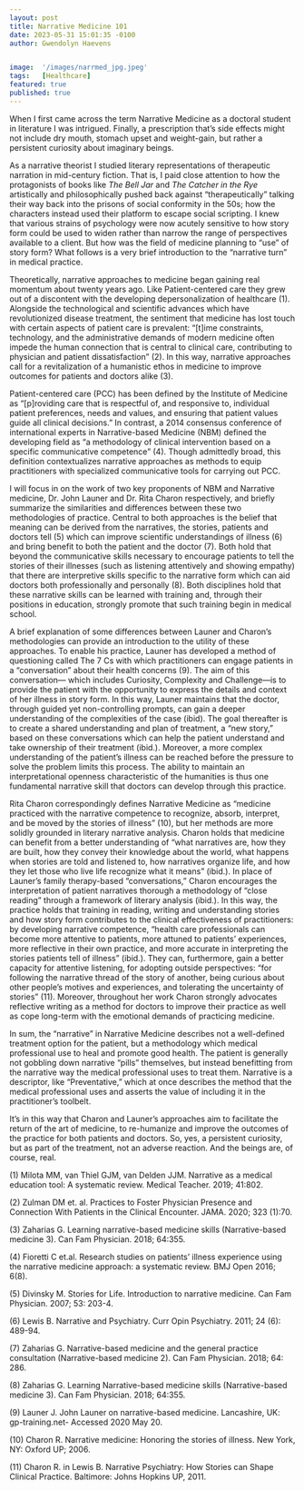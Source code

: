 ```yaml
---
layout: post
title: Narrative Medicine 101
date: 2023-05-31 15:01:35 -0100
author: Gwendolyn Haevens


image:  '/images/narrmed_jpg.jpeg'
tags:   [Healthcare]
featured: true
published: true
---
```



When I first came across the term Narrative Medicine as a doctoral student in literature I was intrigued. Finally, a prescription that’s side effects might not include dry mouth, stomach upset and weight-gain, but rather a persistent curiosity about imaginary beings. 

As a narrative theorist I studied literary representations of therapeutic narration in mid-century fiction. That is, I paid close attention to how the protagonists of books like *The Bell Jar* and *The Catcher in the Rye* artistically and philosophically pushed back against “therapeutically” talking their way back into the prisons of social conformity in the 50s; how the characters instead used their platform to escape social scripting. I knew that various strains of psychology were now acutely sensitive to how story form could be used to widen rather than narrow the range of perspectives available to a client. But how was the field of medicine planning to “use” of story form? What follows is a very brief introduction to the “narrative turn” in medical practice. 

Theoretically, narrative approaches to medicine began gaining real momentum about twenty years ago. Like Patient-centered care they grew out of a discontent with the developing depersonalization of healthcare (1). Alongside the technological and scientific advances which have revolutionized disease treatment, the sentiment that medicine has lost touch with certain aspects of patient care is prevalent: “[t]ime constraints, technology, and the administrative demands of modern medicine often impede the human connection that is central to clinical care, contributing to physician and patient dissatisfaction” (2). In this way, narrative approaches call for a revitalization of a humanistic ethos in medicine to improve outcomes for patients and doctors alike (3).  

Patient-centered care (PCC) has been defined by the Institute of Medicine as “[p]roviding care that is respectful of, and responsive to, individual patient preferences, needs and values, and ensuring that patient values guide all clinical decisions.” In contrast, a 2014 consensus conference of international experts in Narrative-based Medicine (NBM) defined the developing field as “a methodology of clinical intervention based on a specific communicative competence” (4). Though admittedly broad, this definition contextualizes narrative approaches as methods to equip practitioners with specialized communicative tools for carrying out PCC. 

I will focus in on the work of two key proponents of NBM and Narrative medicine, Dr. John Launer and Dr. Rita Charon respectively, and briefly summarize the similarities and differences between these two methodologies of practice. Central to both approaches is the belief that meaning can be derived from the narratives, the stories, patients and doctors tell (5) which can improve scientific understandings of illness (6) and bring benefit to both the patient and the doctor (7). Both hold that beyond the communicative skills necessary to encourage patients to tell the stories of their illnesses (such as listening attentively and showing empathy) that there are interpretive skills specific to the narrative form which can aid doctors both professionally and personally (8). Both disciplines hold that these narrative skills can be learned with training and, through their positions in education, strongly promote that such training begin in medical school. 

A brief explanation of some differences between Launer and Charon’s methodologies can provide an introduction to the utility of these approaches. To enable his practice, Launer has developed a method of questioning called The 7 Cs with which practitioners can engage patients in a “conversation” about their health concerns (9). The aim of this conversation— which includes Curiosity, Complexity and Challenge—is to provide the patient with the opportunity to express the details and context of her illness in story form. In this way, Launer maintains that the doctor, through guided yet non-controlling prompts, can gain a deeper understanding of the complexities of the case (ibid). The goal thereafter is to create a shared understanding and plan of treatment, a “new story,” based on these conversations which can help the patient understand and take ownership of their treatment (ibid.). Moreover, a more complex understanding of the patient’s illness can be reached before the pressure to solve the problem limits this process. The ability to maintain an interpretational openness characteristic of the humanities is thus one fundamental narrative skill that doctors can develop through this practice. 

Rita Charon correspondingly defines Narrative Medicine as “medicine practiced with the narrative competence to recognize, absorb, interpret, and be moved by the stories of illness” (10), but her methods are more solidly grounded in literary narrative analysis. Charon holds that medicine can benefit from a better understanding of “what narratives are, how they are built, how they convey their knowledge about the world, what happens when stories are told and listened to, how narratives organize life, and how they let those who live life recognize what it means” (ibid.). In place of Launer’s family therapy-based “conversations,” Charon encourages the interpretation of patient narratives thorough a methodology of “close reading” through a framework of literary analysis (ibid.). In this way, the practice holds that training in reading, writing and understanding stories and how story form contributes to the clinical effectiveness of practitioners: by developing narrative competence, “health care professionals can become more attentive to patients, more attuned to patients’ experiences, more reflective in their own practice, and more accurate in interpreting the stories patients tell of illness” (ibid.). They can, furthermore, gain a better capacity for attentive listening, for adopting outside perspectives: “for following the narrative thread of the story of another, being curious about other people’s motives and experiences, and tolerating the uncertainty of stories” (11). Moreover, throughout her work Charon strongly advocates reflective writing as a method for doctors to improve their practice as well as cope long-term with the emotional demands of practicing medicine. 

In sum, the “narrative” in Narrative Medicine describes not a well-defined treatment option for the patient, but a methodology which medical professional use to heal and promote good health. The patient is generally not gobbling down narrative “pills” themselves, but instead benefitting from the narrative way the medical professional uses to treat them. Narrative is a descriptor, like “Preventative,” which at once describes the method that the medical professional uses and asserts the value of including it in the practitioner’s toolbelt. 

It’s in this way that Charon and Launer’s approaches aim to facilitate the return of the art of medicine, to re-humanize and improve the outcomes of the practice for both patients and doctors. So, yes, a persistent curiosity, but as part of the treatment, not an adverse reaction. And the beings are, of course, real. 




 (1) Milota MM, van Thiel GJM, van Delden JJM. Narrative as a medical education tool: A systematic review. Medical Teacher. 2019; 41:802. 

(2) Zulman DM et. al. Practices to Foster Physician Presence and Connection With Patients in the Clinical Encounter. JAMA. 2020; 323 (1):70. 

(3) Zaharias G. Learning narrative-based medicine skills (Narrative-based medicine 3). Can Fam Physician. 2018; 64:355. 

(4) Fioretti C et.al. Research studies on patients’ illness experience using the narrative medicine approach: a systematic review. BMJ Open 2016; 6(8). 

(5) Divinsky M. Stories for Life. Introduction to narrative medicine. Can Fam Physician. 2007; 53: 203-4. 

(6) Lewis B. Narrative and Psychiatry. Curr Opin Psychiatry. 2011; 24 (6): 489-94. 

(7) Zaharias G. Narrative-based medicine and the general practice consultation (Narrative-based medicine 2). Can Fam Physician. 2018; 64: 286. 

(8) Zaharias G. Learning Narrative-based medicine skills (Narrative-based medicine 3). Can Fam Physician. 2018; 64:355. 

(9) Launer J. John Launer on narrative-based medicine. Lancashire, UK: gp-training.net- Accessed 2020 May 20. 

(10) Charon R. Narrative medicine: Honoring the stories of illness. New York, NY: Oxford UP; 2006. 

(11) Charon R. in Lewis B. Narrative Psychiatry: How Stories can Shape Clinical Practice. Baltimore: Johns Hopkins UP, 2011.
